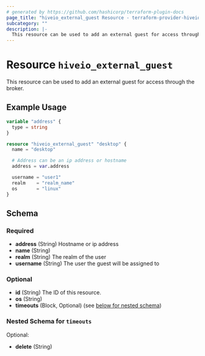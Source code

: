 ```yaml
---
# generated by https://github.com/hashicorp/terraform-plugin-docs
page_title: "hiveio_external_guest Resource - terraform-provider-hiveio"
subcategory: ""
description: |-
  This resource can be used to add an external guest for access through the broker.
---
```


# Resource `hiveio_external_guest`

This resource can be used to add an external guest for access through the broker.

## Example Usage

```terraform
variable "address" {
  type = string
}

resource "hiveio_external_guest" "desktop" {
  name = "desktop"

  # Address can be an ip address or hostname
  address = var.address

  username = "user1"
  realm    = "realm_name"
  os       = "linux"
}
```

<!-- schema generated by tfplugindocs -->
## Schema

### Required

- **address** (String) Hostname or ip address
- **name** (String)
- **realm** (String) The realm of the user
- **username** (String) The user the guest will be assigned to

### Optional

- **id** (String) The ID of this resource.
- **os** (String)
- **timeouts** (Block, Optional) (see [below for nested schema](#nestedblock--timeouts))

<a id="nestedblock--timeouts"></a>
### Nested Schema for `timeouts`

Optional:

- **delete** (String)


